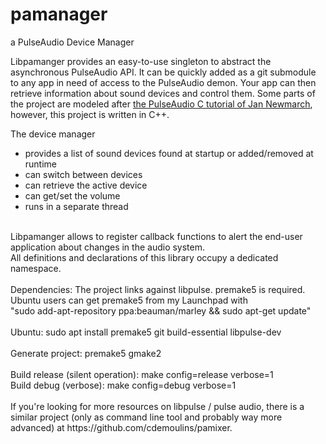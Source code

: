 # pamanager
a PulseAudio Device Manager

Libpamanger provides an easy-to-use singleton to abstract the asynchronous PulseAudio API.
It can be quickly added as a git submodule to any app in need of access to the PulseAudio demon.
Your app can then retrieve information about sound devices and control them.
Some parts of the project are modeled after [the PulseAudio C tutorial of Jan Newmarch](https://jan.newmarch.name/LinuxSound/Sampled/PulseAudio/#heading_toc_j_17), 
however, this project is written in C++. 

The device manager
 * provides a list of sound devices found at startup or added/removed at runtime
 * can switch between devices
 * can retrieve the active device
 * can get/set the volume
 * runs in a separate thread
 <br>
 Libpamanger allows to register callback functions to alert the end-user application about changes in the audio system.<br>
 All definitions and declarations of this library occupy a dedicated namespace.<br>
 <br>
Dependencies: The project links against libpulse. premake5 is required. Ubuntu users can get premake5 from my Launchpad with <br>
"sudo add-apt-repository ppa:beauman/marley && sudo apt-get update"<br>
<br>
Ubuntu: sudo apt install premake5 git build-essential libpulse-dev<br>
<br>
Generate project: premake5 gmake2<br>
<br>
Build release (silent operation): make config=release verbose=1 <br>
Build debug (verbose): make config=debug verbose=1 <br>
<br>
If you're looking for more resources on libpulse / pulse audio, there is a similar project (only as command line tool and probably way more advanced) at https://github.com/cdemoulins/pamixer.
